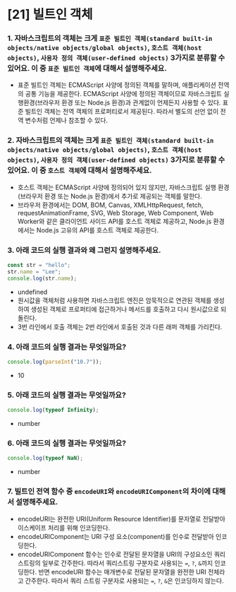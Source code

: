 # [21] 빌트인 객체

### 1. 자바스크립트의 객체는 크게 `표준 빌트인 객체(standard built-in objects/native objects/global objects)`, `호스트 객체(host objects)`, `사용자 정의 객체(user-defined objects)` 3가지로 분류할 수 있어요. 이 중 `표준 빌트인 객체`에 대해서 설명해주세요.

- 표준 빌트인 객체는 ECMAScript 사양에 정의된 객체를 말하며, 애플리케이션 전역의 공통 기능을 제공한다. ECMAScript 사양에 정의된 객체이므로 자바스크립트 실행환경(브라우저 환경 또는 Node.js 환경)과 관계없이 언제든지 사용할 수 있다. 표준 빌트인 객체는 전역 객체의 프로퍼티로서 제공된다. 따라서 별도의 선언 없이 전역 변수처럼 언제나 참조할 수 있다.

### 2. 자바스크립트의 객체는 크게 `표준 빌트인 객체(standard built-in objects/native objects/global objects)`, `호스트 객체(host objects)`, `사용자 정의 객체(user-defined objects)` 3가지로 분류할 수 있어요. 이 중 `호스트 객체`에 대해서 설명해주세요.

- 호스트 객체는 ECMAScript 사양에 정의되어 있지 않지만, 자바스크립트 실행 환경(브라우저 환경 또는 Node.js 환경)에서 추가로 제공되는 객체를 말한다.
- 브라우저 환경에서는 DOM, BOM, Canvas, XMLHttpRequest, fetch, requestAnimationFrame, SVG, Web Storage, Web Component, Web Worker와 같은 클라이언트 사이드 API를 호스트 객체로 제공하고, Node.js 환경에서는 Node.js 고유의 API를 호스트 객체로 제공한다.

### 3. 아래 코드의 실행 결과와 왜 그런지 설명해주세요.

```js
const str = "hello";
str.name = "Lee";
console.log(str.name);
```

- undefined
- 원시값을 객체처럼 사용하면 자바스크립트 엔진은 암묵적으로 연관된 객체를 생성하여 생성된 객체로 프로퍼티에 접근하거나 메서드를 호출하고 다시 원시값으로 되돌린다.
- 3번 라인에서 호출 객체는 2번 라인에서 호출된 것과 다른 래퍼 객체를 가리킨다.

### 4. 아래 코드의 실행 결과는 무엇일까요?

```js
console.log(parseInt("10.7"));
```

- 10

### 5. 아래 코드의 실행 결과는 무엇일까요?

```js
console.log(typeof Infinity);
```

- number

### 6. 아래 코드의 실행 결과는 무엇일까요?

```js
console.log(typeof NaN);
```

- number

### 7. 빌트인 전역 함수 중 `encodeURI`와 `encodeURIComponent`의 차이에 대해서 설명해주세요.

- encodeURI는 완전한 URI(Uniform Resource Identifier)를 문자열로 전달받아 이스케이프 처리를 위해 인코딩한다.
- encodeURIComponent는 URI 구성 요소(component)를 인수로 전달받아 인코딩한다.
- encodeURIComponent 함수는 인수로 전달된 문자열을 URI의 구성요소인 쿼리 스트링의 일부로 간주한다. 따라서 쿼리스트링 구분자로 사용되는 `=`, `?`, `&`까지 인코딩한다. 반면 encodeURI 함수는 매개변수로 전달된 문자열을 완전한 URI 전체라고 간주한다. 따라서 쿼리 스트링 구분자로 사용되는 `=`, `?`, `&`은 인코딩하지 않는다.
